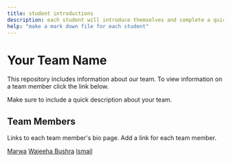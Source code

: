 ```yaml
---
title: student introductions
description: each student will introduce themselves and complete a quick bio
help: "make a mark down file for each student"
---
```


# Your Team Name

This repository includes information about our team. To view information on a team member click the link below.

Make sure to include a quick description about your team.

## Team Members

Links to each team member's bio page. Add a link for each team member.


[Marwa](bio/marwa)
[Wajeeha Bushra](bio/wajeeha)
[Ismail](feat/ismail/myfile/ismail.md)

